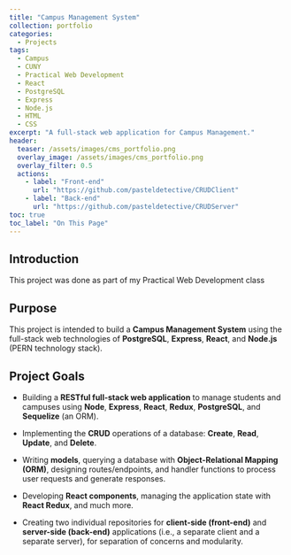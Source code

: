 ```yaml
---
title: "Campus Management System"
collection: portfolio
categories:
  - Projects
tags:
  - Campus
  - CUNY
  - Practical Web Development
  - React
  - PostgreSQL
  - Express
  - Node.js
  - HTML
  - CSS
excerpt: "A full-stack web application for Campus Management."
header:
  teaser: /assets/images/cms_portfolio.png
  overlay_image: /assets/images/cms_portfolio.png
  overlay_filter: 0.5
  actions:
    - label: "Front-end"
      url: "https://github.com/pasteldetective/CRUDClient"
    - label: "Back-end"
      url: "https://github.com/pasteldetective/CRUDServer"
toc: true
toc_label: "On This Page"
---
```


## Introduction
This project was done as part of my Practical Web Development class

## Purpose
This project is intended to build a **Campus Management System** using the full-stack web technologies of **PostgreSQL**, **Express**, **React**, and **Node.js** (PERN technology stack).

## Project Goals

- Building a **RESTful full-stack web application** to manage students and campuses using **Node**, **Express**, **React**, **Redux**, **PostgreSQL**, and **Sequelize** (an ORM).
  
- Implementing the **CRUD** operations of a database: **Create**, **Read**, **Update**, and **Delete**.
  
- Writing **models**, querying a database with **Object-Relational Mapping (ORM)**, designing routes/endpoints, and handler functions to process user requests and generate responses.
  
- Developing **React components**, managing the application state with **React Redux**, and much more.
  
- Creating two individual repositories for **client-side (front-end)** and **server-side (back-end)** applications (i.e., a separate client and a separate server), for separation of concerns and modularity.
